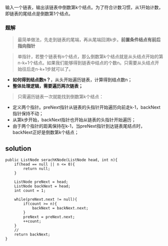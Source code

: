 输入一个链表，输出该链表中倒数第k个结点。为了符合计数习惯，从1开始计数，即链表的尾结点是倒数第1个结点。

### 题解

>最简单做法，先走到链表的尾端，再从尾端回溯k步。**前置条件结点有前后指向指针**

>单指针，若整个链表有n个结点，那么倒数第k个结点就是从头结点开始的第n-k+1个结点。如果我们能够得到链表中结点的个数n。只需要从头结点开始往后走n-k+1步就可以了。
+ **如何得到结点数n？**，从头开始遍历链表，计算得到结点数n；
+ **整体处理逻辑，需要遍历两次链表；**

>只需遍历链表一次就能找到倒数第k个结点：
+ 定义两个指针。preNext指针从链表的头指针开始遍历向前走k-1，backNext指针保持不动；
+ 从第k步开始，backNext指针也开始从链表的头指针开始遍历；
+ 由于两个指针的距离保持在k-1，当preNext指针到达链表尾结点时，backNext正好是倒数第k个结点；

## solution

```
public ListNode serachKNode(ListNode head, int n){
    if(head == null || n <= 0){
        return null;
    }

    ListNode preNext = head;
    ListNode backNext = head;
    int count = 1;

    while(preNext.next != null){
        if(count >= n){
            backNext = backNext.next;
        }
        preNext = preNext.next;
        ++count;
    }
    //
    return backNext;
}
```